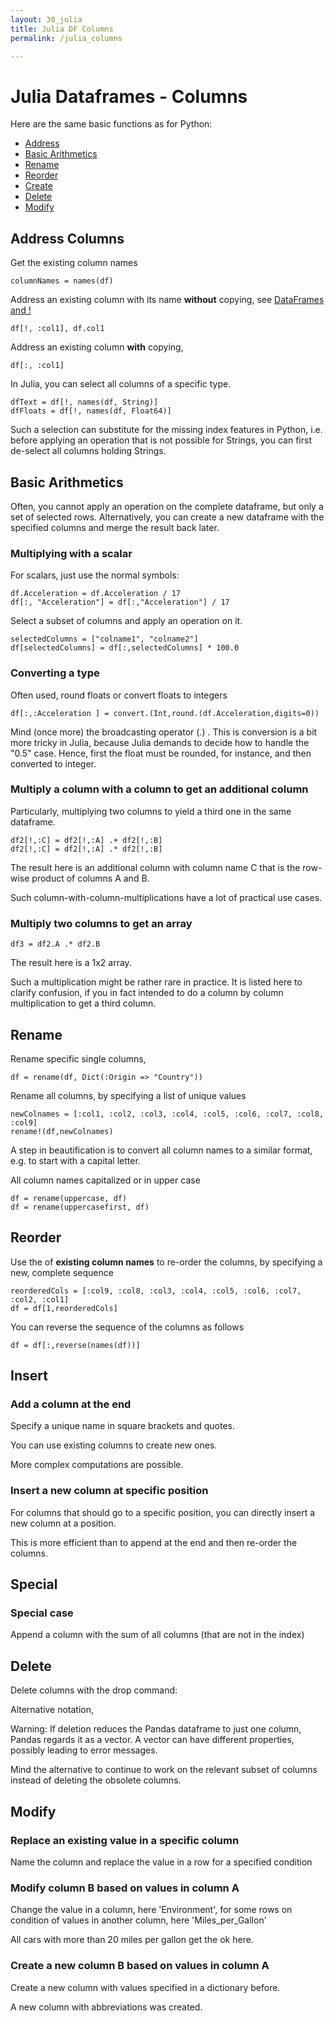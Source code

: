 ```yaml
---
layout: 30_julia
title: Julia DF Columns
permalink: /julia_columns

---
```


# Julia Dataframes - Columns

Here are the same basic functions as for Python:

- [Address](#address-columns)
- [Basic Arithmetics](#basic-arithmetics)
- [Rename](#rename-columns)
- [Reorder](#reorder-columns)
- [Create](#create-columns)
- [Delete](#delete-columns)
- [Modify](#modify-columns)



## Address Columns

Get the existing column names
>
    columnNames = names(df)

Address an existing column with its name **without** copying, see [DataFrames and !](https://bkamins.github.io/julialang/2021/01/30/bang.html)
>
    df[!, :col1], df.col1

Address an existing column **with** copying,
>
    df[:, :col1]

In Julia, you can select all columns of a specific type.
>
    dfText = df[!, names(df, String)]
    dfFloats = df[!, names(df, Float64)]

Such a selection can substitute for the missing index features in Python, i.e. before applying an operation that is not possible for Strings, you can first de-select all columns holding Strings.


## Basic Arithmetics

Often, you cannot apply an operation on the complete dataframe, but only a set of selected rows. 
Alternatively, you can create a new dataframe with the specified columns and merge the result back later.

### Multiplying with a scalar

For scalars, just use the normal symbols: 
>
    df.Acceleration = df.Acceleration / 17    
    df[:, "Acceleration"] = df[:,"Acceleration"] / 17   


Select a subset of columns and apply an operation on it. 
>
    selectedColumns = ["colname1", "colname2"]
    df[selectedColumns] = df[:,selectedColumns] * 100.0        


### Converting a type

Often used, round floats or convert floats to integers

>
    df[:,:Acceleration ] = convert.(Int,round.(df.Acceleration,digits=0))

Mind (once more) the broadcasting operator (.) .
This is conversion is a bit more tricky in Julia, because Julia demands to decide how to handle the "0.5" case. Hence, first the float must be rounded, for instance, and then converted to integer.    


### Multiply a column with a column to get an additional column

Particularly, multiplying two columns to yield a third one in the same dataframe.

>
    df2[!,:C] = df2[!,:A] .+ df2[!,:B]
    df2[!,:C] = df2[!,:A] .* df2[!,:B]

The result here is an additional column with column name C that is the row-wise product of columns A and B.

Such column-with-column-multiplications have a lot of practical use cases.


### Multiply two columns to get an array

>
    df3 = df2.A .* df2.B 

The result here is a 1x2 array.

Such a multiplication might be rather rare in practice. It is listed here to clarify confusion, if you in fact intended to do a column by column multiplication to get a third column.     



## Rename

Rename specific single columns, 

>
    df = rename(df, Dict(:Origin => "Country"))

Rename all columns, by specifying a list of unique values

>
    newColnames = [:col1, :col2, :col3, :col4, :col5, :col6, :col7, :col8, :col9]
    rename!(df,newColnames)


A step in beautification is to convert all column names to a similar format, e.g. to start with a capital letter.

All column names capitalized or in upper case
>
    df = rename(uppercase, df)
    df = rename(uppercasefirst, df)    


## Reorder 

Use the of **existing column names** to re-order the columns, by specifying a new, complete sequence
>
    reorderedCols = [:col9, :col8, :col3, :col4, :col5, :col6, :col7, :col2, :col1]
    df = df[1,reorderedCols]

You can reverse the sequence of the columns as follows
>
    df = df[:,reverse(names(df))]



## Insert

### Add a column at the end

Specify a unique name in square brackets and quotes.

>

You can use existing columns to create new ones. 

More complex computations are possible.

>

### Insert a new column at specific position

For columns that should go to a specific position, you can directly insert a new column at a position.

>

This is more efficient than to append at the end and then re-order the columns.


## Special 

### Special case

Append a column with the sum of all columns (that are not in the index)
>


## Delete


Delete columns with the drop command:

>

Alternative notation,

> 


Warning: If deletion reduces the Pandas dataframe to just one column, Pandas regards it as a vector. A vector can have different properties, possibly leading to error messages.

Mind the alternative to continue to work on the relevant subset of columns instead of deleting the obsolete columns.


## Modify

### Replace an existing value in a specific column

Name the column and replace the value in a row for a specified condition

>


### Modify column B based on values in column A

Change the value in a column, here 'Environment', for some rows on condition of values in another column, here 'Miles_per_Gallon' 

> 


All cars with more than 20 miles per gallon get the ok here.

### Create a new column B based on values in column A

Create a new column with values specified in a dictionary before.

>

A new column with abbreviations was created.

